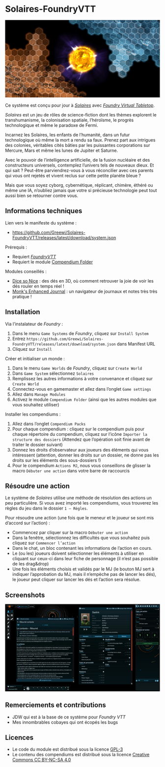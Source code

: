 # Solaires-FoundryVTT

![Couverture](media/cover.jpg)

Ce système est conçu pour jour à [*Solaires*](https://solaires.feerie.net) avec [*Foundry Virtual Tabletop*](https://foundryvtt.com/).

*Solaires* est un jeu de rôles de science-fiction dont les thèmes explorent le transhumanisme, la colonisation spatiale, l’héroïsme, le progrès technologique et même le paradoxe de Fermi.

Incarnez les Solaires, les enfants de l’humanité, dans un futur technologique où même la mort a rendu sa faux. Prenez part aux intrigues des colonies, véritables cités bâties par les puissantes corporations sur Mercure, Mars et même les lunes de Jupiter et Saturne.

Avec le pouvoir de l’intelligence artificielle, de la fusion nucléaire et des constructeurs universels, contemplez l’univers tels de nouveaux dieux. Et qui sait ? Peut-être parviendrez-vous à vous réconcilier avec ces parents qui vous ont rejetés et vivent reclus sur cette petite planète bleue ?

Mais que vous soyez cyborg, cybernétique, réplicant, chimère, éthéré ou même une IA, n’oubliez jamais que votre si précieuse technologie peut tout aussi bien se retourner contre vous.

## Informations techniques

Lien vers le manifeste du système :
* https://github.com/Greewi/Solaires-FoundryVTT/releases/latest/download/system.json

Prérequis :
* Requiert [*FoundryVTT*](https://foundryvtt.com/)
* Requiert le module [Compendium Folder](https://foundryvtt.com/packages/compendium-folders)

Modules conseillés :
* [Dice so Nice](https://foundryvtt.com/packages/dice-so-nice/) : des dés en 3D, où comment retrouver la joie de voir les dés rouler en temps réel !
* [Monk's Enhanced Journal](https://foundryvtt.com/packages/monks-enhanced-journal) : un navigateur de journaux et notes très très pratique !

## Installation

Via l’instalateur de *Foundry* :
1. Dans le menu `Game Systems` de *Foundry*, cliquez sur `Install System`
2. Entrez `https://github.com/Greewi/Solaires-FoundryVTT/releases/latest/download/system.json` dans Manifest URL
3. Cliquez sur `Install`

Créer et initialiser un monde :
1. Dans le menu `Game Worlds` de *Foundry*, cliquez sur `Create World`
2. Dans `Game System` sélectionnez `Solaires`
3. Remplissez les autres informations à votre convenance et cliquez sur `Create World`
4. Connectez-vous en gamemaster et allez dans l’onglet `Game settings`
5. Allez dans `Manage Modules`
6. Activez le module `Compendium Folder` (ainsi que les autres modules que vous souhaitez utiliser)

Installer les compendiums :
1. Allez dans l’onglet `Compendium Packs`
2. Pour chaque compendium : cliquez sur le compendium puis pour chaque répertoire du compendium, cliquez sur l’icône `Importer la structure des dossiers` (Attendez que l’opération soit finie avant de traiter le dossier suivant)
3. Donnez les droits d’observateur aux joueurs des éléments qui vous intéressent (attention, donner les droits sur un dossier, ne donne pas les droits sur les éléments des sous-dossiers !)
4. Pour le compendium `Actions MJ`, nous vous conseillons de glisser la macro `Débuter une action` dans votre barre de raccourcis

## Résoudre une action

Le système de *Solaires* utilise une méthode de résolution des actions un peu particulière. Si vous avez importé les compendiums, vous trouverez les règles du jeu dans le dossier `1 – Règles`.

Pour résoudre une action (une fois que le meneur et le joueur se sont mis d’accord sur l’action) :
* Commencez par cliquer sur la macro `Débuter une action`
* Dans la fenêtre, sélectionnez les difficultés que vous souhaitez puis cliquez sur `Commencer l’action`
* Dans le chat, un bloc contenant les informations de l’action en cours.
* Le (ou les) joueurs doivent sélectionner les éléments à utiliser en cliquant sur ceux-ci dans leur fiche de personnage (il n’est pas possible de les drag&drop)
* Une fois les éléments choisis et validés par le MJ (le bouton MJ sert à indiquer l’approbation du MJ, mais il n’empèche pas de lancer les dés), le joueur peut cliquer sur lancer les dés et l’action sera résolue.

## Screenshots

![Screenshot](media/screenshot01.jpg)

## Remerciements et contributions

* JDW qui est à la base de ce système pour *Foundry VTT*
* Mes innombrables cobayes qui ont écopés les bugs

## Licences

* Le code du module est distribué sous la licence [GPL-3](https://www.gnu.org/licenses/gpl-3.0.en.html)
* Le contenu des compendiums est distribué sous la licence [Creative Commons CC BY-NC-SA 4.0](https://creativecommons.org/licenses/by-nc-sa/4.0/)
